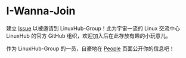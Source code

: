 # I-Wanna-Join

建立 [Issue](https://github.com/LinuxHub-Group/I-Wanna-Join/issues) 以被邀请到 LinuxHub-Group！此为宇宙一流的 Linux 交流中心 LinuxHub 的官方 GitHub 组织，欢迎加入后在此存放有趣的小玩意儿。

作为 LinuxHub-Group 的一员，自豪地在 [People](https://github.com/orgs/LinuxHub-Group/people) 页面公开你的信息吧！
